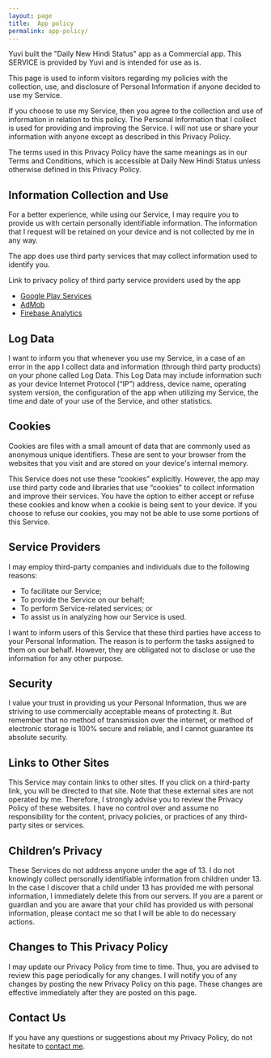 ```yaml
---
layout: page
title:  App policy
permalink: app-policy/
---
```

Yuvi built the "Daily New Hindi Status" app as a Commercial app. This SERVICE is provided by Yuvi and is intended for use as is.

This page is used to inform visitors regarding my policies with the collection, use, and disclosure of Personal Information if anyone decided to use my Service.

If you choose to use my Service, then you agree to the collection and use of information in relation to this policy. The Personal Information that I collect is used for providing and improving the Service. I will not use or share your information with anyone except as described in this Privacy Policy.

The terms used in this Privacy Policy have the same meanings as in our Terms and Conditions, which is accessible at Daily New Hindi Status unless otherwise defined in this Privacy Policy.

<h2>Information Collection and Use</h2>

For a better experience, while using our Service, I may require you to provide us with certain personally identifiable information. The information that I request will be retained on your device and is not collected by me in any way.

The app does use third party services that may collect information used to identify you.

Link to privacy policy of third party service providers used by the app
<ul>
<li><a href="https://www.google.com/policies/privacy/" rel="nofollow" target="_blank">Google Play Services</a><br/></li>
<li><a href="https://support.google.com/admob/answer/6128543?hl=en" rel="nofollow" target="_blank">AdMob</a><br/></li>
<li><a href="https://firebase.google.com/policies/analytics" rel="nofollow" target="_blank">Firebase Analytics</a></li>
</ul>
<h2>Log Data</h2>

I want to inform you that whenever you use my Service, in a case of an error in the app I collect data and information (through third party products) on your phone called Log Data. This Log Data may include information such as your device Internet Protocol (“IP”) address, device name, operating system version, the configuration of the app when utilizing my Service, the time and date of your use of the Service, and other statistics.

<h2>Cookies</h2>

Cookies are files with a small amount of data that are commonly used as anonymous unique identifiers. These are sent to your browser from the websites that you visit and are stored on your device's internal memory.

This Service does not use these “cookies” explicitly. However, the app may use third party code and libraries that use “cookies” to collect information and improve their services. You have the option to either accept or refuse these cookies and know when a cookie is being sent to your device. If you choose to refuse our cookies, you may not be able to use some portions of this Service.

<h2>Service Providers</h2>

I may employ third-party companies and individuals due to the following reasons:
<ul>
                    <li>To facilitate our Service;</li>
                    <li>To provide the Service on our behalf;</li>
                    <li>To perform Service-related services; or</li>
                    <li>To assist us in analyzing how our Service is used.</li>
</ul>
I want to inform users of this Service that these third parties have access to your Personal Information. The reason is to perform the tasks assigned to them on our behalf. However, they are obligated not to disclose or use the information for any other purpose.

<h2>Security</h2>

I value your trust in providing us your Personal Information, thus we are striving to use commercially acceptable means of protecting it. But remember that no method of transmission over the internet, or method of electronic storage is 100% secure and reliable, and I cannot guarantee its absolute security.

<h2>Links to Other Sites</h2>

This Service may contain links to other sites. If you click on a third-party link, you will be directed to that site. Note that these external sites are not operated by me. Therefore, I strongly advise you to review the Privacy Policy of these websites. I have no control over and assume no responsibility for the content, privacy policies, or practices of any third-party sites or services.

<h2>Children’s Privacy</h2>

These Services do not address anyone under the age of 13. I do not knowingly collect personally identifiable information from children under 13. In the case I discover that a child under 13 has provided me with personal information, I immediately delete this from our servers. If you are a parent or guardian and you are aware that your child has provided us with personal information, please contact me so that I will be able to do necessary actions.

<h2>Changes to This Privacy Policy</h2>

I may update our Privacy Policy from time to time. Thus, you are advised to review this page periodically for any changes. I will notify you of any changes by posting the new Privacy Policy on this page. These changes are effective immediately after they are posted on this page.

<h2>Contact Us</h2>

If you have any questions or suggestions about my Privacy Policy, do not hesitate to <a href="https://docs.google.com/forms/u/1/d/1d2QtE-ncHPGYjhPksOPFlVCph6dDAcdj7JaUok5kL_E/" rel="nofollow" target="_blank">contact me</a>.
